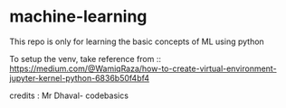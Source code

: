 # machine-learning
This repo is only for learning the basic concepts of ML using python

To setup the venv, take reference from :: https://medium.com/@WamiqRaza/how-to-create-virtual-environment-jupyter-kernel-python-6836b50f4bf4


credits : Mr Dhaval- codebasics
